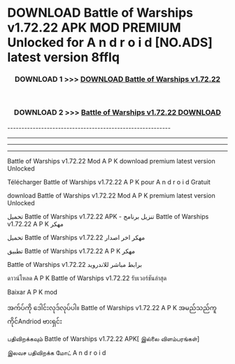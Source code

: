 # DOWNLOAD Battle of Warships v1.72.22 APK MOD PREMIUM Unlocked for A n d r o i d [NO.ADS] latest version 8fflq 



<div align="center">

<h3>DOWNLOAD 1 >>> <a href="https://getmod2.web.app/?judul=Battle of Warships v1.72.22">DOWNLOAD Battle of Warships v1.72.22</a></h3><br>

<h3>DOWNLOAD 2 >>> <a href="https://getmod2.web.app/?judul=Battle of Warships v1.72.22">Battle of Warships v1.72.22 DOWNLOAD </a></h3>

</div>
----------------------------------------------------------

----------------------------------------------------------

----------------------------------------------------------

----------------------------------------------------------

Battle of Warships v1.72.22 Mod A P K download premium latest version Unlocked

Télécharger Battle of Warships v1.72.22 A P K pour A n d r o i d Gratuit

download Battle of Warships v1.72.22 Mod A P K premium latest version Unlocked

تحميل Battle of Warships v1.72.22 APK - تنزيل برنامج Battle of Warships v1.72.22 A P K مهكر

تحميل Battle of Warships v1.72.22 مهكر اخر اصدار

تطبيق Battle of Warships v1.72.22 A P K مهكر

Battle of Warships v1.72.22 برابط مباشر للاندرويد

ดาวน์โหลด A P K Battle of Warships v1.72.22 รับเวอร์ชันล่าสุด

Baixar A P K mod

အက်ပ်ကို ဒေါင်းလုဒ်လုပ်ပါ။ Battle of Warships v1.72.22 A P K အမည်သည်ကူကိုင်Andriod ဗားရှင်း

பதிவிறக்கவும் Battle of Warships v1.72.22 APK[ இல்லை விளம்பரங்கள்] 
 
இலவச பதிவிறக்க மோட் A n d r o i d



